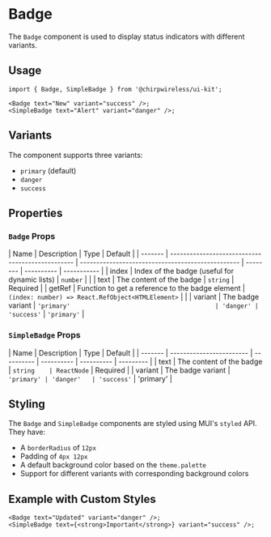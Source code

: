 # Badge

The `Badge` component is used to display status indicators with different variants.

## Usage

```tsx
import { Badge, SimpleBadge } from '@chirpwireless/ui-kit';

<Badge text="New" variant="success" />;
<SimpleBadge text="Alert" variant="danger" />;
```

## Variants

The component supports three variants:

- `primary` (default)
- `danger`
- `success`

## Properties

### `Badge` Props

| Name    | Description                                      | Type                                              | Default  |
| ------- | ------------------------------------------------ | ------------------------------------------------- | -------- | ---------- | ----------- |
| index   | Index of the badge (useful for dynamic lists)    | `number`                                          |          |
| text    | The content of the badge                         | `string`                                          | Required |
| getRef  | Function to get a reference to the badge element | `(index: number) => React.RefObject<HTMLElement>` |          |
| variant | The badge variant                                | `'primary'                                        | 'danger' | 'success'` | `'primary'` |

### `SimpleBadge` Props

| Name    | Description              | Type       | Default    |
| ------- | ------------------------ | ---------- | ---------- | ---------- | --------- |
| text    | The content of the badge | `string    | ReactNode` | Required   |
| variant | The badge variant        | `'primary' | 'danger'   | 'success'` | 'primary' |

## Styling

The `Badge` and `SimpleBadge` components are styled using MUI's `styled` API. They have:

- A `borderRadius` of `12px`
- Padding of `4px 12px`
- A default background color based on the `theme.palette`
- Support for different variants with corresponding background colors

## Example with Custom Styles

```tsx
<Badge text="Updated" variant="danger" />;
<SimpleBadge text={<strong>Important</strong>} variant="success" />;
```
